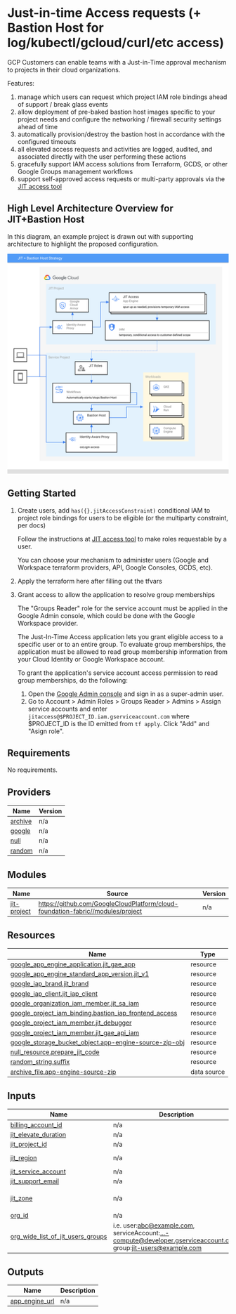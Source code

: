 <!-- Copyright 2023 Google LLC

Licensed under the Apache License, Version 2.0 (the "License");
you may not use this file except in compliance with the License.
You may obtain a copy of the License at

    https://www.apache.org/licenses/LICENSE-2.0

Unless required by applicable law or agreed to in writing, software
distributed under the License is distributed on an "AS IS" BASIS,
WITHOUT WARRANTIES OR CONDITIONS OF ANY KIND, either express or implied.
See the License for the specific language governing permissions and
limitations under the License. -->

<!-- BEGIN_TF_DOCS -->
# Just-in-time Access requests (+ Bastion Host for log/kubectl/gcloud/curl/etc access)

GCP Customers can enable teams with a Just-in-Time approval mechanism to projects in their cloud organizations.

Features:

1. manage which users can request which project IAM role bindings ahead of support / break glass events
2. allow deployment of pre-baked bastion host images specific to your project needs and configure the networking / firewall security settings ahead of time
3. automatically provision/destroy the bastion host in accordance with the configured timeouts
4. all elevated access requests and activities are logged, audited, and associated directly with the user performing these actions
5. gracefully support IAM access solutions from Terraform, GCDS, or other Google Groups management workflows
6. support self-approved access requests or multi-party approvals via the [JIT access tool](https://github.com/GoogleCloudPlatform/jit-access)

## High Level Architecture Overview for JIT+Bastion Host

In this diagram, an example project is drawn out with supporting architecture to highlight the proposed configuration.

![JIT diagram](jit-access.svg)

## Getting Started

1. Create users, add `has({}.jitAccessConstraint)` conditional IAM to project role bindings for users to be eligible (or the multiparty constraint, per docs)

   Follow the instructions at [JIT access tool](https://github.com/GoogleCloudPlatform/jit-access) to make roles requestable by a user.

   You can choose your mechanism to administer users (Google and Workspace terraform providers, API, Google Consoles, GCDS, etc).

2. Apply the terraform here after filling out the tfvars
3. Grant access to allow the application to resolve group memberships

   The "Groups Reader" role for the service account must be applied in the Google Admin console, which could be done with the Google Workspace provider.

   The Just-In-Time Access application lets you grant eligible access to a specific user or to an entire group. To evaluate group memberships, the application must be allowed to read group membership information from your Cloud Identity or Google Workspace account.

   To grant the application's service account access permission to read group memberships, do the following:

   1. Open the [Google Admin console](https://admin.google.com/) and sign in as a super-admin user.
   2. Go to Account > Admin Roles > Groups Reader > Admins > Assign service accounts and enter `jitaccess@$PROJECT_ID.iam.gserviceaccount.com` where $PROJECT\_ID is the ID emitted from `tf apply`. Click "Add" and "Asign role".

## Requirements

No requirements.

## Providers

| Name                                                          | Version |
| ------------------------------------------------------------- | ------- |
| <a name="provider_archive"></a> [archive](#provider\_archive) | n/a     |
| <a name="provider_google"></a> [google](#provider\_google)    | n/a     |
| <a name="provider_null"></a> [null](#provider\_null)          | n/a     |
| <a name="provider_random"></a> [random](#provider\_random)    | n/a     |

## Modules

| Name                                                                  | Source                                                                          | Version |
| --------------------------------------------------------------------- | ------------------------------------------------------------------------------- | ------- |
| <a name="module_jit-project"></a> [jit-project](#module\_jit-project) | https://github.com/GoogleCloudPlatform/cloud-foundation-fabric//modules/project | n/a     |

## Resources

| Name                                                                                                                                                            | Type        |
| --------------------------------------------------------------------------------------------------------------------------------------------------------------- | ----------- |
| [google_app_engine_application.jit_gae_app](https://registry.terraform.io/providers/hashicorp/google/latest/docs/resources/app_engine_application)              | resource    |
| [google_app_engine_standard_app_version.jit_v1](https://registry.terraform.io/providers/hashicorp/google/latest/docs/resources/app_engine_standard_app_version) | resource    |
| [google_iap_brand.jit_brand](https://registry.terraform.io/providers/hashicorp/google/latest/docs/resources/iap_brand)                                          | resource    |
| [google_iap_client.jit_iap_client](https://registry.terraform.io/providers/hashicorp/google/latest/docs/resources/iap_client)                                   | resource    |
| [google_organization_iam_member.jit_sa_iam](https://registry.terraform.io/providers/hashicorp/google/latest/docs/resources/organization_iam_member)             | resource    |
| [google_project_iam_binding.bastion_iap_frontend_access](https://registry.terraform.io/providers/hashicorp/google/latest/docs/resources/project_iam_binding)    | resource    |
| [google_project_iam_member.jit_debugger](https://registry.terraform.io/providers/hashicorp/google/latest/docs/resources/project_iam_member)                     | resource    |
| [google_project_iam_member.jit_gae_api_iam](https://registry.terraform.io/providers/hashicorp/google/latest/docs/resources/project_iam_member)                  | resource    |
| [google_storage_bucket_object.app-engine-source-zip-obj](https://registry.terraform.io/providers/hashicorp/google/latest/docs/resources/storage_bucket_object)  | resource    |
| [null_resource.prepare_jit_code](https://registry.terraform.io/providers/hashicorp/null/latest/docs/resources/resource)                                         | resource    |
| [random_string.suffix](https://registry.terraform.io/providers/hashicorp/random/latest/docs/resources/string)                                                   | resource    |
| [archive_file.app-engine-source-zip](https://registry.terraform.io/providers/hashicorp/archive/latest/docs/data-sources/file)                                   | data source |

## Inputs

| Name                                                                                                                                              | Description                                                                                                      | Type          | Default           | Required |
| ------------------------------------------------------------------------------------------------------------------------------------------------- | ---------------------------------------------------------------------------------------------------------------- | ------------- | ----------------- | :------: |
| <a name="input_billing_account_id"></a> [billing\_account\_id](#input\_billing\_account\_id)                                                      | n/a                                                                                                              | `string`      | `null`            |    no    |
| <a name="input_jit_elevate_duration"></a> [jit\_elevate\_duration](#input\_jit\_elevate\_duration)                                                | n/a                                                                                                              | `number`      | `120`             |    no    |
| <a name="input_jit_project_id"></a> [jit\_project\_id](#input\_jit\_project\_id)                                                                  | n/a                                                                                                              | `string`      | `null`            |    no    |
| <a name="input_jit_region"></a> [jit\_region](#input\_jit\_region)                                                                                | n/a                                                                                                              | `string`      | `"us-central1"`   |    no    |
| <a name="input_jit_service_account"></a> [jit\_service\_account](#input\_jit\_service\_account)                                                   | n/a                                                                                                              | `string`      | `null`            |    no    |
| <a name="input_jit_support_email"></a> [jit\_support\_email](#input\_jit\_support\_email)                                                         | n/a                                                                                                              | `string`      | n/a               |   yes    |
| <a name="input_jit_zone"></a> [jit\_zone](#input\_jit\_zone)                                                                                      | n/a                                                                                                              | `string`      | `"us-central1-a"` |    no    |
| <a name="input_org_id"></a> [org\_id](#input\_org\_id)                                                                                            | n/a                                                                                                              | `string`      | n/a               |   yes    |
| <a name="input_org_wide_list_of_jit_users_groups"></a> [org\_wide\_list\_of\_jit\_users\_groups](#input\_org\_wide\_list\_of\_jit\_users\_groups) | i.e. user:abc@example.com, serviceAccount:...-compute@developer.gserviceaccount.com, group:jit-users@example.com | `set(string)` | n/a               |   yes    |

## Outputs

| Name                                                                               | Description |
| ---------------------------------------------------------------------------------- | ----------- |
| <a name="output_app_engine_url"></a> [app\_engine\_url](#output\_app\_engine\_url) | n/a         |
<!-- END_TF_DOCS -->